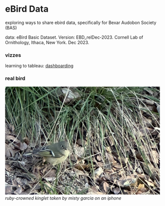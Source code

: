 # eBird Data

exploring ways to share ebird data, specifically for Bexar Audobon Society (BAS)

data: eBird Basic Dataset. Version: EBD_relDec-2023. Cornell Lab of Ornithology, Ithaca, New York. Dec 2023.

### vizzes
learning to tableau: 
[dashboarding](https://public.tableau.com/app/profile/misty.garcia2134/vizzes)


### real bird

![ruby-crowned kinglet](images/my_kinglet.jpg)
*ruby-crowned kinglet taken by misty garcia on an iphone*

